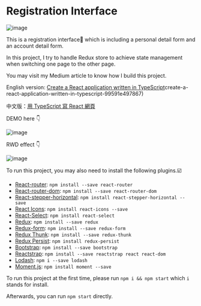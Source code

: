 # Registration Interface

![image]()

This is a registration interface:memo: which is including a personal detail form and an account detail form.

In this project, I try to handle Redux store to achieve state management when switching one page to the other page.

You may visit my Medium article to know how I build this project.

English version: [Create a React application written in TypeScript](https://medium.com/@yingchencheng/)create-a-react-application-written-in-typescript-99591e497867)

中文版：[用 TypeScript 寫 React 網頁](https://medium.com/@yingchencheng/%E7%94%A8-typescript-%E5%AF%AB-react-%E7%B6%B2%E9%A0%81-f0200b2a7661)

DEMO here :point_down:

![image]()

RWD effect :point_down:

![image]()

To run this project, you may also need to install the following plugins.:ballot_box_with_check:

* [React-router](https://www.npmjs.com/package/react-router): `npm install --save react-router`
* [React-router-dom](https://www.npmjs.com/package/react-router-dom): `npm install --save react-router-dom`
* [React-stepper-horizontal](https://www.npmjs.com/package/react-stepper-horizontal): `npm install react-stepper-horizontal --save`
* [React Icons](https://www.npmjs.com/package/react-icons): `npm install react-icons --save`
* [React-Select](https://www.npmjs.com/package/react-select): `npm install react-select`
* [Redux](https://www.npmjs.com/package/redux): `npm install --save redux`
* [Redux-form](https://www.npmjs.com/package/redux-form): `npm install --save redux-form`
* [Redux Thunk](https://www.npmjs.com/package/redux-thunk): `npm install --save redux-thunk`
* [Redux Persist](https://www.npmjs.com/package/redux-persist): `npm install redux-persist`
* [Bootstrap](https://www.npmjs.com/package/bootstrap): `npm install --save bootstrap`
* [Reactstrap](https://www.npmjs.com/package/reactstrap): `npm install --save reactstrap react react-dom`
* [Lodash](https://lodash.com/): `npm i --save lodash`
* [Moment.js](https://momentjs.com/): `npm install moment --save`

To run this project at the first time, please run `npm i && npm start` which `i` stands for install.

Afterwards, you can run `npm start` directly.
